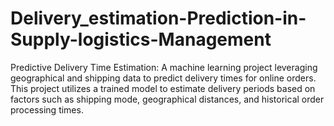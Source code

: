 # Delivery_estimation-Prediction-in-Supply-logistics-Management
Predictive Delivery Time Estimation: A machine learning project leveraging geographical and shipping data to predict delivery times for online orders. This project utilizes a trained model to estimate delivery periods based on factors such as shipping mode, geographical distances, and historical order processing times.
